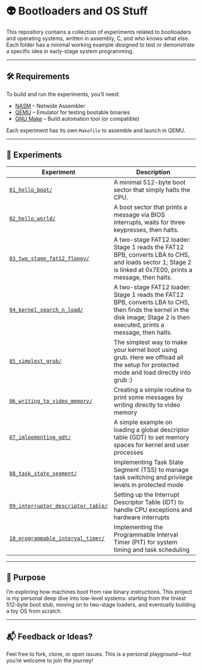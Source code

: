 # :alien: Bootloaders and OS Stuff

This repository contains a collection of experiments related to bootloaders and operating systems, written in assembly, C, and who knows what else. Each folder has a minimal working example designed to test or demonstrate a specific idea in early-stage system programming.

---

## 🛠 Requirements

To build and run the experiments, you’ll need:

- [NASM](https://www.nasm.us/) – Netwide Assembler
- [QEMU](https://www.qemu.org/) – Emulator for testing bootable binaries
- [GNU Make](https://www.gnu.org/software/make/) – Build automation tool (or compatible)

Each experiment has its own `Makefile` to assemble and launch in QEMU.

---

## 📂 Experiments

| Experiment                                                                                                                   | Description                                                                                                                                                                  |
| ---------------------------------------------------------------------------------------------------------------------------- | ---------------------------------------------------------------------------------------------------------------------------------------------------------------------------- |
| [`01_hello_boot/`](https://github.com/LautaroJayat/bootloaders-and-os-stuff/tree/main/01_hello_boot)                           | A minimal 512-byte boot sector that simply halts the CPU.                                                                                                                    |
| [`02_hello_world/`](https://github.com/LautaroJayat/bootloaders-and-os-stuff/tree/main/02_hello_world)                         | A boot sector that prints a message via BIOS interrupts, waits for three keypresses, then halts.                                                                             |
| [`03_two_stage_fat12_floppy/`](https://github.com/LautaroJayat/bootloaders-and-os-stuff/tree/main/03_two_stage_fat12_floppy)   | A two-stage FAT12 loader: Stage 1 reads the FAT12 BPB, converts LBA to CHS, and loads sector 1; Stage 2 is linked at 0x7E00, prints a message, then halts.                   |
| [`04_kernel_search_n_load/`](https://github.com/LautaroJayat/bootloaders-and-os-stuff/tree/main/04_kernel_search_n_load)       | A two-stage FAT12 loader: Stage 1 reads the FAT12 BPB, converts LBA to CHS, then finds the kernel in the disk image; Stage 2 is then executed, prints a message, then halts. |
| [`05_simplest_grub/`](https://github.com/LautaroJayat/bootloaders-and-os-stuff/tree/main/05_simplest_grub)                     | The simplest way to make your kernel boot using grub. Here we offload all the setup for protected mode and load directly into grub :)                                        |
| [`06_writing_to_video_memory/`](https://github.com/LautaroJayat/bootloaders-and-os-stuff/tree/main/06_writing_to_video_memory) | Creating a simple routine to print some messages by writing directly to video memory                                                                                         |
| [`07_imlpementing_gdt/`](https://github.com/LautaroJayat/bootloaders-and-os-stuff/tree/main/07_imlpementing_gdt)               | A simple example on loading a global descriptor table (GDT) to set memory spaces for kernel and user processes                                                               |
| [`08_task_state_segment/`](https://github.com/LautaroJayat/bootloaders-and-os-stuff/tree/main/08_task_state_segment)           | Implementing Task State Segment (TSS) to manage task switching and privilege levels in protected mode                                                                        |
| [`09_interruptor_descriptor_table/`](https://github.com/LautaroJayat/bootloaders-and-os-stuff/tree/main/09_interruptor_descriptor_table) | Setting up the Interrupt Descriptor Table (IDT) to handle CPU exceptions and hardware interrupts                                                                            |
| [`10_programmable_interval_timer/`](https://github.com/LautaroJayat/bootloaders-and-os-stuff/tree/main/10_programmable_interval_timer)   | Implementing the Programmable Interval Timer (PIT) for system timing and task scheduling                                                                                    |

---

## 📎 Purpose

I’m exploring how machines boot from raw binary instructions. This project is my personal deep dive into low-level systems: starting from the tiniest 512-byte boot stub, moving on to two-stage loaders, and eventually building a toy OS from scratch.

---

## 📬 Feedback or Ideas?

Feel free to fork, clone, or open issues. This is a personal playground—but you’re welcome to join the journey!
